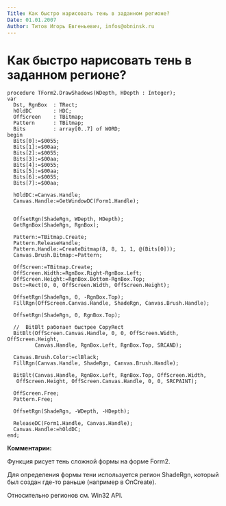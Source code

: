 ```yaml
---
Title: Как быстро нарисовать тень в заданном регионе?
Date: 01.01.2007
Author: Титов Игорь Евгеньевич, infos@obninsk.ru
---
```



Как быстро нарисовать тень в заданном регионе?
==============================================

    procedure TForm2.DrawShadows(WDepth, HDepth : Integer); 
    var 
      Dst, RgnBox  : TRect; 
      hOldDC       : HDC; 
      OffScreen    : TBitmap; 
      Pattern      : TBitmap; 
      Bits         : array[0..7] of WORD; 
    begin 
      Bits[0]:=$0055; 
      Bits[1]:=$00aa; 
      Bits[2]:=$0055; 
      Bits[3]:=$00aa; 
      Bits[4]:=$0055; 
      Bits[5]:=$00aa; 
      Bits[6]:=$0055; 
      Bits[7]:=$00aa; 
     
      hOldDC:=Canvas.Handle; 
      Canvas.Handle:=GetWindowDC(Form1.Handle); 
     
     
      OffsetRgn(ShadeRgn, WDepth, HDepth); 
      GetRgnBox(ShadeRgn, RgnBox); 
     
      Pattern:=TBitmap.Create; 
      Pattern.ReleaseHandle; 
      Pattern.Handle:=CreateBitmap(8, 8, 1, 1, @(Bits[0])); 
      Canvas.Brush.Bitmap:=Pattern; 
     
      OffScreen:=TBitmap.Create; 
      OffScreen.Width:=RgnBox.Right-RgnBox.Left; 
      OffScreen.Height:=RgnBox.Bottom-RgnBox.Top; 
      Dst:=Rect(0, 0, OffScreen.Width, OffScreen.Height); 
     
      OffsetRgn(ShadeRgn, 0, -RgnBox.Top); 
      FillRgn(OffScreen.Canvas.Handle, ShadeRgn, Canvas.Brush.Handle); 
     
      OffsetRgn(ShadeRgn, 0, RgnBox.Top); 
     
      //  BitBlt работает быстрее CopyRect 
      BitBlt(OffScreen.Canvas.Handle, 0, 0, OffScreen.Width, OffScreen.Height, 
             Canvas.Handle, RgnBox.Left, RgnBox.Top, SRCAND); 
     
      Canvas.Brush.Color:=clBlack; 
      FillRgn(Canvas.Handle, ShadeRgn, Canvas.Brush.Handle); 
     
      BitBlt(Canvas.Handle, RgnBox.Left, RgnBox.Top, OffScreen.Width, 
       OffScreen.Height, OffScreen.Canvas.Handle, 0, 0, SRCPAINT); 
     
      OffScreen.Free; 
      Pattern.Free; 
     
      OffsetRgn(ShadeRgn, -WDepth, -HDepth); 
     
      ReleaseDC(Form1.Handle, Canvas.Handle); 
      Canvas.Handle:=hOldDC; 
    end; 

**Комментарии:**

Функция рисует тень сложной формы на форме Form2.

Для определения формы тени используется регион ShadeRgn, который был
создан где-то раньше (например в OnCreate).

Относительно регионов см. Win32 API.

